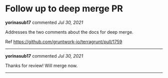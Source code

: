 # Follow up to deep merge PR

**yorinasub17** commented *Jul 30, 2021*

Addresses the two comments about the docs for deep merge.

Ref https://github.com/gruntwork-io/terragrunt/pull/1759
<br />
***


**yorinasub17** commented *Jul 30, 2021*

Thanks for review! Will merge now.
***

